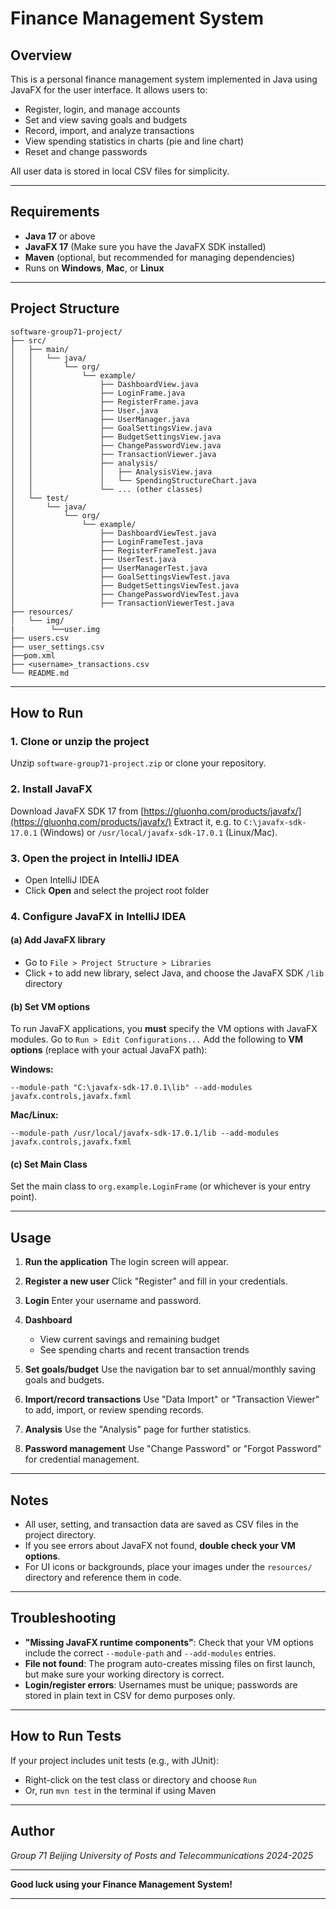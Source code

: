 # Finance Management System

## Overview

This is a personal finance management system implemented in Java using JavaFX for the user interface. It allows users to:

* Register, login, and manage accounts
* Set and view saving goals and budgets
* Record, import, and analyze transactions
* View spending statistics in charts (pie and line chart)
* Reset and change passwords

All user data is stored in local CSV files for simplicity.

---

## Requirements

* **Java 17** or above
* **JavaFX 17** (Make sure you have the JavaFX SDK installed)
* **Maven** (optional, but recommended for managing dependencies)
* Runs on **Windows**, **Mac**, or **Linux**

---

## Project Structure

```
software-group71-project/
├── src/
│   ├── main/
│   │   └── java/
│   │       └── org/
│   │           └── example/
│   │               ├── DashboardView.java
│   │               ├── LoginFrame.java
│   │               ├── RegisterFrame.java
│   │               ├── User.java
│   │               ├── UserManager.java
│   │               ├── GoalSettingsView.java
│   │               ├── BudgetSettingsView.java
│   │               ├── ChangePasswordView.java
│   │               ├── TransactionViewer.java
│   │               ├── analysis/
│   │               │   ├── AnalysisView.java
│   │               │   └── SpendingStructureChart.java
│   │               └── ... (other classes)
│   └── test/
│       └── java/
│           └── org/
│               └── example/
│                   ├── DashboardViewTest.java
│                   ├── LoginFrameTest.java
│                   ├── RegisterFrameTest.java
│                   ├── UserTest.java
│                   ├── UserManagerTest.java
│                   ├── GoalSettingsViewTest.java
│                   ├── BudgetSettingsViewTest.java
│                   ├── ChangePasswordViewTest.java
│                   ├── TransactionViewerTest.java
├── resources/
│   └── img/
|        └──user.img
├── users.csv
├── user_settings.csv
├──pom.xml
├── <username>_transactions.csv
└── README.md

```

---

## How to Run

### 1. **Clone or unzip the project**

Unzip `software-group71-project.zip` or clone your repository.

### 2. **Install JavaFX**

Download JavaFX SDK 17 from [https://gluonhq.com/products/javafx/](https://gluonhq.com/products/javafx/)
Extract it, e.g. to `C:\javafx-sdk-17.0.1` (Windows) or `/usr/local/javafx-sdk-17.0.1` (Linux/Mac).

### 3. **Open the project in IntelliJ IDEA**

* Open IntelliJ IDEA
* Click **Open** and select the project root folder

### 4. **Configure JavaFX in IntelliJ IDEA**

#### (a) **Add JavaFX library**

* Go to `File > Project Structure > Libraries`
* Click `+` to add new library, select Java, and choose the JavaFX SDK `/lib` directory

#### (b) **Set VM options**

To run JavaFX applications, you **must** specify the VM options with JavaFX modules.
Go to `Run > Edit Configurations...`
Add the following to **VM options** (replace with your actual JavaFX path):

**Windows:**

```
--module-path "C:\javafx-sdk-17.0.1\lib" --add-modules javafx.controls,javafx.fxml
```

**Mac/Linux:**

```
--module-path /usr/local/javafx-sdk-17.0.1/lib --add-modules javafx.controls,javafx.fxml
```

#### (c) **Set Main Class**

Set the main class to `org.example.LoginFrame` (or whichever is your entry point).

---

## Usage

1. **Run the application**
   The login screen will appear.

2. **Register a new user**
   Click "Register" and fill in your credentials.

3. **Login**
   Enter your username and password.

4. **Dashboard**

   * View current savings and remaining budget
   * See spending charts and recent transaction trends

5. **Set goals/budget**
   Use the navigation bar to set annual/monthly saving goals and budgets.

6. **Import/record transactions**
   Use "Data Import" or "Transaction Viewer" to add, import, or review spending records.

7. **Analysis**
   Use the "Analysis" page for further statistics.

8. **Password management**
   Use "Change Password" or "Forgot Password" for credential management.

---

## Notes

* All user, setting, and transaction data are saved as CSV files in the project directory.
* If you see errors about JavaFX not found, **double check your VM options**.
* For UI icons or backgrounds, place your images under the `resources/` directory and reference them in code.

---

## Troubleshooting

* **"Missing JavaFX runtime components"**: Check that your VM options include the correct `--module-path` and `--add-modules` entries.
* **File not found**: The program auto-creates missing files on first launch, but make sure your working directory is correct.
* **Login/register errors**: Usernames must be unique; passwords are stored in plain text in CSV for demo purposes only.

---

## How to Run Tests

If your project includes unit tests (e.g., with JUnit):

* Right-click on the test class or directory and choose `Run`
* Or, run `mvn test` in the terminal if using Maven

---

## Author

*Group 71*
*Beijing University of Posts and Telecommunications*
*2024-2025*

---

**Good luck using your Finance Management System!**

---


